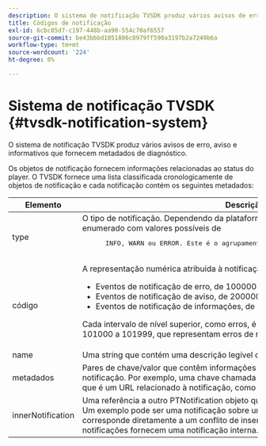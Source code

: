 ```yaml
---
description: O sistema de notificação TVSDK produz vários avisos de erro, aviso e informativos que fornecem metadados de diagnóstico.
title: Códigos de notificação
exl-id: 6cbc85d7-c197-448b-aa90-554c70af6557
source-git-commit: be43bbbd1051886c8979ff590a3197b2a7249b6a
workflow-type: tm+mt
source-wordcount: '224'
ht-degree: 0%

---
```


# Sistema de notificação TVSDK {#tvsdk-notification-system}

O sistema de notificação TVSDK produz vários avisos de erro, aviso e informativos que fornecem metadados de diagnóstico.

Os objetos de notificação fornecem informações relacionadas ao status do player. O TVSDK fornece uma lista classificada cronologicamente de objetos de notificação e cada notificação contém os seguintes metadados:

<table frame="all" colsep="1" rowsep="1" id="table_DBA8CACF02DB4AF2B053E560850B49CE"> 
 <thead> 
  <tr rowsep="1"> 
   <th colname="1" class="entry"> Elemento </th> 
   <th colname="2" class="entry"> Descrição </th> 
  </tr> 
 </thead>
 <tbody> 
  <tr rowsep="1"> 
   <td colname="1"><span class="codeph"> type</span></td> 
   <td colname="2">O tipo de notificação. Dependendo da plataforma, essa propriedade se refere a um tipo enumerado com valores possíveis de 
    <pre>
      INFO, WARN ou ERROR. Este é o agrupamento de nível superior para notificações.
    </pre> </td> 
  </tr> 
  <tr rowsep="1"> 
   <td colname="1"><span class="codeph"> código</span></td> 
   <td colname="2">A representação numérica atribuída à notificação. 
    <ul id="ul_31AB497C6FFA452496DD09B0D78687B9"> 
     <li id="li_53E75022C50246E0982E315D04EFD8B3">Eventos de notificação de erro, de 100000 a 199999 </li> 
     <li id="li_11AE91D1325E4F718228E662C9C55F9A">Eventos de notificação de aviso, de 200000 a 299999 </li> 
     <li id="li_6D3EA03845294DC2BAD1ACF507639E51">Eventos de notificação de informações, de 300000 a 399999 </li> 
    </ul> <p>Cada intervalo de nível superior, como erros, é dividido em subintervalos, como 101000 a 101999, que representam erros de reprodução. </p> </td> 
  </tr> 
  <tr rowsep="1"> 
   <td colname="1"><span class="codeph"> name</span></td> 
   <td colname="2">Uma string que contém uma descrição legível do código, como <span class="codeph"> SEEK_ERROR</span>. </td> 
  </tr> 
  <tr rowsep="1"> 
   <td colname="1"><span class="codeph"> metadados</span> </td> 
   <td colname="2">Pares de chave/valor que contêm informações adicionais relevantes sobre a notificação. Por exemplo, uma chave chamada <span class="codeph"> URL</span> seria emparelhado com um valor que é um URL relacionado à notificação, como um URL inválido que causou um erro. </td> 
  </tr> 
  <tr rowsep="0"> 
   <td colname="1"><span class="codeph"> innerNotification</span></td> 
   <td colname="2">Uma referência a outro <span class="codeph"> PTNotification</span> objeto que afetou diretamente esta notificação. Um exemplo pode ser uma notificação sobre uma falha de inserção de anúncio que corresponde diretamente a um conflito de inserção de linha do tempo. Nem todas as notificações fornecem uma notificação interna. </td> 
  </tr> 
 </tbody> 
</table>
